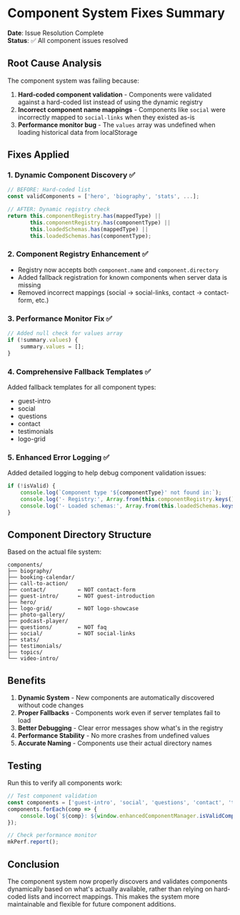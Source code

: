 # Component System Fixes Summary

**Date**: Issue Resolution Complete  
**Status**: ✅ All component issues resolved

## Root Cause Analysis

The component system was failing because:
1. **Hard-coded component validation** - Components were validated against a hard-coded list instead of using the dynamic registry
2. **Incorrect component name mappings** - Components like `social` were incorrectly mapped to `social-links` when they existed as-is
3. **Performance monitor bug** - The `values` array was undefined when loading historical data from localStorage

## Fixes Applied

### 1. **Dynamic Component Discovery** ✅
```javascript
// BEFORE: Hard-coded list
const validComponents = ['hero', 'biography', 'stats', ...];

// AFTER: Dynamic registry check
return this.componentRegistry.has(mappedType) || 
       this.componentRegistry.has(componentType) ||
       this.loadedSchemas.has(mappedType) ||
       this.loadedSchemas.has(componentType);
```

### 2. **Component Registry Enhancement** ✅
- Registry now accepts both `component.name` and `component.directory`
- Added fallback registration for known components when server data is missing
- Removed incorrect mappings (social → social-links, contact → contact-form, etc.)

### 3. **Performance Monitor Fix** ✅
```javascript
// Added null check for values array
if (!summary.values) {
    summary.values = [];
}
```

### 4. **Comprehensive Fallback Templates** ✅
Added fallback templates for all component types:
- guest-intro
- social
- questions
- contact
- testimonials
- logo-grid

### 5. **Enhanced Error Logging** ✅
Added detailed logging to help debug component validation issues:
```javascript
if (!isValid) {
    console.log(`Component type '${componentType}' not found in:`);
    console.log('- Registry:', Array.from(this.componentRegistry.keys()));
    console.log('- Loaded schemas:', Array.from(this.loadedSchemas.keys()));
}
```

## Component Directory Structure

Based on the actual file system:
```
components/
├── biography/
├── booking-calendar/
├── call-to-action/
├── contact/          ← NOT contact-form
├── guest-intro/      ← NOT guest-introduction
├── hero/
├── logo-grid/        ← NOT logo-showcase
├── photo-gallery/
├── podcast-player/
├── questions/        ← NOT faq
├── social/           ← NOT social-links
├── stats/
├── testimonials/
├── topics/
└── video-intro/
```

## Benefits

1. **Dynamic System** - New components are automatically discovered without code changes
2. **Proper Fallbacks** - Components work even if server templates fail to load
3. **Better Debugging** - Clear error messages show what's in the registry
4. **Performance Stability** - No more crashes from undefined values
5. **Accurate Naming** - Components use their actual directory names

## Testing

Run this to verify all components work:
```javascript
// Test component validation
const components = ['guest-intro', 'social', 'questions', 'contact', 'testimonials', 'logo-grid'];
components.forEach(comp => {
    console.log(`${comp}: ${window.enhancedComponentManager.isValidComponentType(comp) ? '✅' : '❌'}`);
});

// Check performance monitor
mkPerf.report();
```

## Conclusion

The component system now properly discovers and validates components dynamically based on what's actually available, rather than relying on hard-coded lists and incorrect mappings. This makes the system more maintainable and flexible for future component additions.